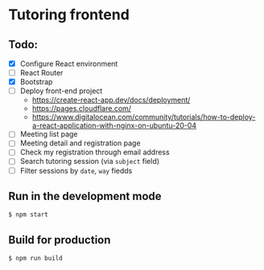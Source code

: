 # Tutoring frontend

## Todo:

- [x] Configure React environment
- [ ] React Router
- [x] Bootstrap
- [ ] Deploy front-end project
    - https://create-react-app.dev/docs/deployment/
    - https://pages.cloudflare.com/
    - https://www.digitalocean.com/community/tutorials/how-to-deploy-a-react-application-with-nginx-on-ubuntu-20-04
- [ ] Meeting list page
- [ ] Meeting detail and registration page
- [ ] Check my registration through email address
- [ ] Search tutoring session (via `subject` field)
- [ ] Filter sessions by `date`, `way` fiedds

## Run in the development mode

```bash
$ npm start
```

## Build for production

```bash
$ npm run build
```
